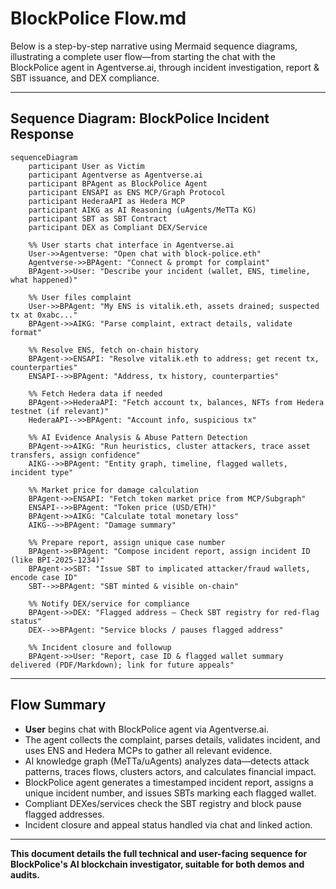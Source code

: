 # BlockPolice Flow.md

Below is a step-by-step narrative using Mermaid sequence diagrams, illustrating a complete user flow—from starting the chat with the BlockPolice agent in Agentverse.ai, through incident investigation, report & SBT issuance, and DEX compliance.

---

## Sequence Diagram: BlockPolice Incident Response

```mermaid
sequenceDiagram
    participant User as Victim
    participant Agentverse as Agentverse.ai
    participant BPAgent as BlockPolice Agent
    participant ENSAPI as ENS MCP/Graph Protocol
    participant HederaAPI as Hedera MCP
    participant AIKG as AI Reasoning (uAgents/MeTTa KG)
    participant SBT as SBT Contract
    participant DEX as Compliant DEX/Service

    %% User starts chat interface in Agentverse.ai
    User->>Agentverse: "Open chat with block-police.eth"
    Agentverse->>BPAgent: "Connect & prompt for complaint"
    BPAgent->>User: "Describe your incident (wallet, ENS, timeline, what happened)"

    %% User files complaint
    User->>BPAgent: "My ENS is vitalik.eth, assets drained; suspected tx at 0xabc..."
    BPAgent->>AIKG: "Parse complaint, extract details, validate format"

    %% Resolve ENS, fetch on-chain history
    BPAgent->>ENSAPI: "Resolve vitalik.eth to address; get recent tx, counterparties"
    ENSAPI-->>BPAgent: "Address, tx history, counterparties"

    %% Fetch Hedera data if needed
    BPAgent->>HederaAPI: "Fetch account tx, balances, NFTs from Hedera testnet (if relevant)"
    HederaAPI-->>BPAgent: "Account info, suspicious tx"

    %% AI Evidence Analysis & Abuse Pattern Detection
    BPAgent->>AIKG: "Run heuristics, cluster attackers, trace asset transfers, assign confidence"
    AIKG-->>BPAgent: "Entity graph, timeline, flagged wallets, incident type"

    %% Market price for damage calculation
    BPAgent->>ENSAPI: "Fetch token market price from MCP/Subgraph"
    ENSAPI-->>BPAgent: "Token price (USD/ETH)"
    BPAgent->>AIKG: "Calculate total monetary loss"
    AIKG-->>BPAgent: "Damage summary"

    %% Prepare report, assign unique case number
    BPAgent->>BPAgent: "Compose incident report, assign incident ID (like BPI-2025-1234)"
    BPAgent->>SBT: "Issue SBT to implicated attacker/fraud wallets, encode case ID"
    SBT-->>BPAgent: "SBT minted & visible on-chain"

    %% Notify DEX/service for compliance
    BPAgent->>DEX: "Flagged address – Check SBT registry for red-flag status"
    DEX-->>BPAgent: "Service blocks / pauses flagged address"

    %% Incident closure and followup
    BPAgent->>User: "Report, case ID & flagged wallet summary delivered (PDF/Markdown); link for future appeals"
```

---

## Flow Summary

- **User** begins chat with BlockPolice agent via Agentverse.ai.
- The agent collects the complaint, parses details, validates incident, and uses ENS and Hedera MCPs to gather all relevant evidence.
- AI knowledge graph (MeTTa/uAgents) analyzes data—detects attack patterns, traces flows, clusters actors, and calculates financial impact.
- BlockPolice agent generates a timestamped incident report, assigns a unique incident number, and issues SBTs marking each flagged wallet.
- Compliant DEXes/services check the SBT registry and block pause flagged addresses.
- Incident closure and appeal status handled via chat and linked action.

---

**This document details the full technical and user-facing sequence for BlockPolice's AI blockchain investigator, suitable for both demos and audits.**